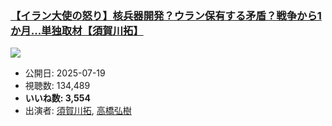 ### [【イラン大使の怒り】核兵器開発？ウラン保有する矛盾？戦争から1か月...単独取材【須賀川拓】](https://www.youtube.com/watch?v=fpiX6bs6R64)
[![](https://img.youtube.com/vi/fpiX6bs6R64/sddefault.jpg)](https://www.youtube.com/watch?v=fpiX6bs6R64)
-   公開日: 2025-07-19
-   視聴数: 134,489
-   **いいね数: 3,554**
-   出演者: [須賀川拓](/rehacq_fan/people/須賀川拓 "wikilink"), [高橋弘樹](/rehacq_fan/people/高橋弘樹 "wikilink")
